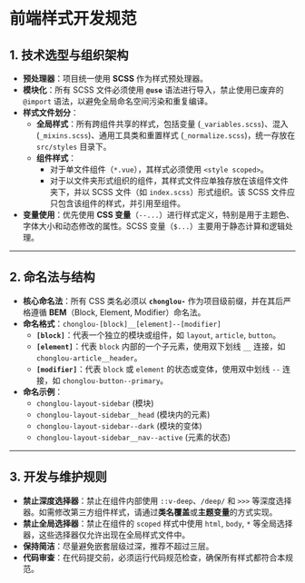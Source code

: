 # **前端样式开发规范**

## **1. 技术选型与组织架构**

- **预处理器**：项目统一使用 **SCSS** 作为样式预处理器。
- **模块化**：所有 SCSS 文件必须使用 **`@use`** 语法进行导入，禁止使用已废弃的 `@import` 语法，以避免全局命名空间污染和重复编译。
- **样式文件划分**：
  - **全局样式**：所有跨组件共享的样式，包括变量 (`_variables.scss`)、混入 (`_mixins.scss`)、通用工具类和重置样式 (`_normalize.scss`)，统一存放在 `src/styles` 目录下。
  - **组件样式**：
    - 对于单文件组件（`*.vue`），其样式必须使用 `<style scoped>`。
    - 对于以文件夹形式组织的组件，其样式文件应单独存放在该组件文件夹下，并以 SCSS 文件（如 `index.scss`）形式组织。该 SCSS 文件应只包含该组件的样式，并引用至组件。
- **变量使用**：优先使用 **CSS 变量**（`--...`）进行样式定义，特别是用于主题色、字体大小和动态修改的属性。SCSS 变量（`$...`）主要用于静态计算和逻辑处理。

---

## **2. 命名法与结构**

- **核心命名法**：所有 CSS 类名必须以 **`chonglou-`** 作为项目级前缀，并在其后严格遵循 **BEM**（Block, Element, Modifier）命名法。
- **命名格式**：`chonglou-[block]__[element]--[modifier]`
  - **`[block]`**：代表一个独立的模块或组件，如 `layout`, `article`, `button`。
  - **`[element]`**：代表 `block` 内部的一个子元素，使用双下划线 `__` 连接，如 `chonglou-article__header`。
  - **`[modifier]`**：代表 `block` 或 `element` 的状态或变体，使用双中划线 `--` 连接，如 `chonglou-button--primary`。
- **命名示例**：
  - `chonglou-layout-sidebar` (模块)
  - `chonglou-layout-sidebar__head` (模块内的元素)
  - `chonglou-layout-sidebar--dark` (模块的变体)
  - `chonglou-layout-sidebar__nav--active` (元素的状态)

---

## **3. 开发与维护规则**

- **禁止深度选择器**：禁止在组件内部使用 `::v-deep`、`/deep/` 和 `>>>` 等深度选择器。如需修改第三方组件样式，请通过**类名覆盖**或**主题变量**的方式实现。
- **禁止全局选择器**：禁止在组件的 `scoped` 样式中使用 `html`, `body`, `*` 等全局选择器，这些选择器仅允许出现在全局样式文件中。
- **保持简洁**：尽量避免嵌套层级过深，推荐不超过三层。
- **代码审查**：在代码提交前，必须运行代码规范检查，确保所有样式都符合本规范。
